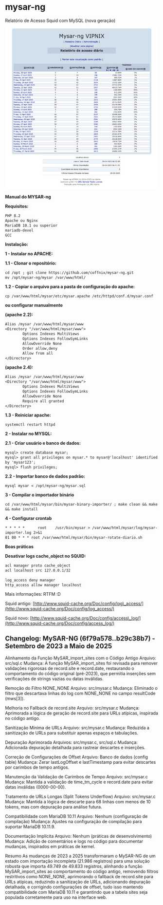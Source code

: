 # mysar-ng

Relatório de Acesso Squid com MySQL (nova geração)

![Screenshot](mysar-ng-v3.png)

**Manual do MYSAR-ng**

**Requisitos:**

```
PHP 8.2
Apache ou Nginx
MariaDB 10.1 ou superior
mariadb-devel
GCC
```

**Instalação:**

**1 - Instalar no APACHE:**

**1.1 - Clonar o repositório:**

```
cd /opt ; git clone https://github.com/coffnix/mysar-ng.git
mv /opt/mysar-ng/mysar /var/www/html/
```

**1.2 - Copiar o arquivo para a pasta de configuração do apache:**

```
cp /var/www/html/mysar/etc/mysar.apache /etc/httpd/conf.d/mysar.conf
```

**ou configurar manualmente**

**(apache 2.2):**

```
Alias /mysar /var/www/html/mysar/www
<Directory "/var/www/html/mysar/www">
        Options Indexes MultiViews
        Options Indexes FollowSymLinks
        AllowOverride None
        Order allow,deny
        Allow from all
</Directory>
```

**(apache 2.4):**

```
Alias /mysar /var/www/html/mysar/www
<Directory "/var/www/html/mysar/www">
        Options Indexes MultiViews
        Options Indexes FollowSymLinks
        AllowOverride None
        Require all granted
</Directory>
```

**1.3 - Reiniciar apache:**

```
systemctl restart httpd
```

**2 - Instalar no MYSQL:**

**2.1 - Criar usuário e banco de dados:**

```
mysql> create database mysar;
mysql> grant all privileges on mysar.* to mysar@'localhost' identified by 'mysar123';
mysql> flush privileges;
```

**2.2 - Importar banco de dados padrão:**

```
mysql mysar < /opt/mysar-ng/mysar.sql
```

**3 - Compilar o importador binário**

```
cd /var/www/html/mysar/bin/mysar-binary-importer/ ; make clean && make && make install
```

**4 - Configurar crontab**

```
* * * * *      root    /usr/bin/mysar > /var/www/html/mysar/log/mysar-importer.log 2>&1
01 00 * * * root /var/www/html/mysar/bin/mysar-rotate-diario.sh
```

**Boas práticas**

**Desativar logs cache\_object no SQUID:**

```
acl manager proto cache_object
acl localhost src 127.0.0.1/32

log_access deny manager
http_access allow manager localhost
```

Mais informações: RTFM \:D

Squid antigo: [http://www.squid-cache.org/Doc/config/log\_access/](http://www.squid-cache.org/Doc/config/log_access/)

Squid novo: [http://www.squid-cache.org/Doc/config/access\_log/](http://www.squid-cache.org/Doc/config/access_log/)

## Changelog: MySAR-NG (6f79a578..b29c38b7) - Setembro de 2023 a Maio de 2025

Alinhamento da Função MySAR\_import\_sites com o Código Antigo
Arquivo: src/sql.c
Mudança: A função MySAR\_import\_sites foi revisada para remover validações rigorosas de record.site e record.date, restaurando o comportamento do código original (pré-2023), que permitia inserções sem verificações de strings vazias ou datas inválidas.

Remoção do Filtro NONE\_NONE
Arquivo: src/mysar.c
Mudança: Eliminado o filtro que descartava linhas do log com NONE\_NONE no campo resultCode (mws\[3]).

Melhoria no Fallback de record.site
Arquivo: src/mysar.c
Mudança: Aprimorada a lógica de geração de record.site para URLs atípicas, inspirada no código antigo.

Sanitização Mínima de URLs
Arquivo: src/mysar.c
Mudança: Reduzida a sanitização de URLs para substituir apenas espaços e tabulações.

Depuração Aprimorada
Arquivos: src/mysar.c, src/sql.c
Mudança: Adicionada depuração detalhada para rastrear descartes e inserções.

Correção de Configurações de Offset
Arquivo: Banco de dados (config table)
Mudança: Zerar lastLogOffset e lastTimestamp para evitar descartes por carimbos de tempo antigos.

Manutenção da Validação de Carimbos de Tempo
Arquivo: src/mysar.c
Mudança: Mantida a validação de time\_tm\_cycle e record.date para evitar datas inválidas (0000-00-00).

Tratamento de URLs Longas (Split Tokens Underflow)
Arquivo: src/mysar.c
Mudança: Mantida a lógica de descarte para 68 linhas com menos de 10 tokens, mas com depuração para análise futura.

Compatibilidade com MariaDB 10.11
Arquivo: Nenhum (configuração de compilação)
Mudança: Ajustes na configuração de compilação para suportar MariaDB 10.11.9.

Documentação Implícita
Arquivo: Nenhum (práticas de desenvolvimento)
Mudança: Adição de comentários e logs no código para documentar mudanças, inspirados em práticas de kernel.

Resumo
As mudanças de 2023 a 2025 transformaram o MySAR-NG de um estado com importação incompleta (21.986 registros) para uma solução robusta que importa 49.749 de 49.833 registros, alinhando a função MySAR\_import\_sites ao comportamento do código antigo, removendo filtros restritivos como NONE\_NONE, aprimorando o fallback de record.site para URLs atípicas, reduzindo a sanitização de URLs, adicionando depuração detalhada, e corrigindo configurações de offset, tudo isso mantendo compatibilidade com MariaDB 10.11 e garantindo que a tabela sites seja populada corretamente para uso na interface web.

